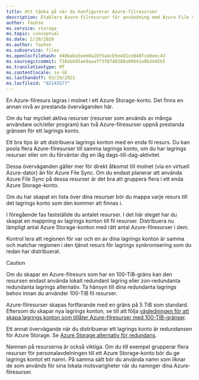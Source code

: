 ```yaml
---
title: Att tänka på när du konfigurerar Azure-filresurser
description: Etablera Azure-filresurser för användning med Azure File Sync. Ett vanligt textblock som delas mellan migreringsjobb.
author: fauhse
ms.service: storage
ms.topic: conceptual
ms.date: 2/20/2020
ms.author: fauhse
ms.subservice: files
ms.openlocfilehash: d48baba5ee60a2bf5a4cb5e4d1ce840fce8eec43
ms.sourcegitcommit: f28ebb95ae9aaaff3f87d8388a09b41e0b3445b5
ms.translationtype: MT
ms.contentlocale: sv-SE
ms.lasthandoff: 03/29/2021
ms.locfileid: "82143577"
---
```

En Azure-filresurs lagras i molnet i ett Azure Storage-konto.
Det finns en annan nivå av prestanda överväganden här.

Om du har mycket aktiva resurser (resurser som används av många användare och/eller program) kan två Azure-filresurser uppnå prestanda gränsen för ett lagrings konto.

Ett bra tips är att distribuera lagrings konton med en enda fil resurs.
Du kan poola flera Azure-filresurser till samma lagrings konto, om du har lagrings resurser eller om du förväntar dig en låg dags-till-dag-aktivitet.

Dessa överväganden gäller mer för direkt åtkomst till molnet (via en virtuell Azure-dator) än för Azure File Sync. Om du endast planerar att använda Azure File Sync på dessa resurser är det bra att gruppera flera i ett enda Azure Storage-konto.

Om du har skapat en lista över dina resurser bör du mappa varje resurs till det lagrings konto som den kommer att finnas i.

I föregående fas fastställde du antalet resurser. I det här steget har du skapat en mappning av lagrings konton till fil resurser. Distribuera nu lämpligt antal Azure Storage-konton med rätt antal Azure-filresurser i dem.

Kontrol lera att regionen för var och en av dina lagrings konton är samma och matchar regionen i den tjänst resurs för lagrings synkronisering som du redan har distribuerat.

> [!CAUTION]
> Om du skapar en Azure-filresurs som har en 100-TiB-gräns kan den resursen endast använda lokalt redundant lagring eller zon-redundanta redundanta lagrings alternativ. Ta hänsyn till dina redundanta lagrings behov innan du använder 100-TiB fil resurser.

Azure-filresurser skapas fortfarande med en gräns på 5 TiB som standard. Eftersom du skapar nya lagrings konton, se till att följa [vägledningen för att skapa lagrings konton som tillåter Azure-filresurser med 100-TIB-gränser](../articles/storage/files/storage-files-how-to-create-large-file-share.md).

Ett annat övervägande när du distribuerar ett lagrings konto är redundansen för Azure Storage. Se [Azure Storage alternativ för redundans](../articles/storage/common/storage-redundancy.md).

Namnen på resurserna är också viktiga. Om du till exempel grupperar flera resurser för personalavdelningen till ett Azure Storage-konto bör du ge lagrings kontot ett namn. På samma sätt bör du använda namn som liknar de som används för sina lokala motsvarigheter när du namnger dina Azure-filresurser.